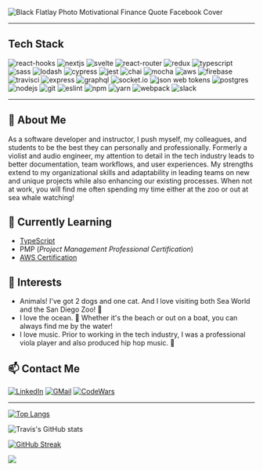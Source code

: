 ![Black Flatlay Photo Motivational Finance Quote Facebook Cover](https://github.com/Kalikoze/Kalikoze/assets/25714149/1d13a014-cf35-412c-b2f9-073ea31f61bf)

---

## Tech Stack

![react-hooks]
![nextjs]
![svelte]
![react-router]
![redux]
![typescript]
![sass]
![lodash]
![cypress]
![jest]
![chai]
![mocha]
![aws]
![firebase]
![travisci]
![express]
![graphql]
![socket.io]
![json web tokens]
![postgres]
![nodejs]
![git]
![eslint]
![npm]
![yarn]
![webpack]
![slack]

---

## 🔭 About Me
As a software developer and instructor, I push myself, my colleagues, and students to be the best they can personally and professionally. Formerly a violist and audio engineer, my attention to detail in the tech industry leads to better documentation, team workflows, and user experiences.  My strengths extend to my organizational skills and adaptability in leading teams on new and unique projects while also enhancing our existing processes.  When not at work, you will find me often spending my time either at the zoo or out at sea whale watching!

## 🌱 Currently Learning
- [TypeScript](https://www.typescriptlang.org/)
- PMP (*Project Management Professional Certification*)
- [AWS Certification](https://aws.amazon.com/certification/)

## 🤔 Interests
- Animals! I've got 2 dogs and one cat. And I love visiting both Sea World and the San Diego Zoo! 🐬
- I love the ocean. 🌊 Whether it's the beach or out on a boat, you can always find me by the water!
- I love music.  Prior to working in the tech industry, I was a professional viola player and also produced hip hop music. 🎻


## 📫 Contact Me
[![LinkedIn][linkedin-shield]][linkedin-url]
[![GMail][gmail-shield]][gmail-url]
[![CodeWars][codewars-shield]][codewars-url]

---

[![Top Langs](https://github-readme-stats.vercel.app/api/top-langs/?username=kalikoze)](https://github.com/anuraghazra/github-readme-stats)

![Travis's GitHub stats](https://github-readme-stats.vercel.app/api?username=kalikoze&show_icons=true&theme=dark)

[![GitHub Streak](https://streak-stats.demolab.com/?user=kalikoze&theme=dark)](https://git.io/streak-stats)

![](https://komarev.com/ghpvc/?username=kalikoze&color=orange&style=for-the-badge)

<!-- MARKDOWN LINKS & IMAGES -->
[react-hooks]: https://img.shields.io/badge/react-%2320232a.svg?style=for-the-badge&logo=react&logoColor=%2361DAFB
[react-router]: https://img.shields.io/badge/React_Router-CA4245?style=for-the-badge&logo=react-router&logoColor=white
[redux]: https://img.shields.io/badge/Redux-593D88?style=for-the-badge&logo=redux&logoColor=white
[typescript]: https://img.shields.io/badge/typescript-%23007ACC.svg?style=for-the-badge&logo=typescript&logoColor=white
[sass]: https://img.shields.io/badge/Sass-CC6699?style=for-the-badge&logo=sass&logoColor=white
[cypress]: https://img.shields.io/badge/-cypress-%23E5E5E5?style=for-the-badge&logo=cypress&logoColor=058a5e
[aws]: https://img.shields.io/badge/Amazon_AWS-232F3E?style=for-the-badge&logo=amazon-aws&logoColor=white
[travisci]: https://img.shields.io/badge/travis_CI-3EAAAF?style=for-the-badge&logo=travisci&logoColor=white
[postgres]: https://img.shields.io/badge/PostgreSQL-316192?style=for-the-badge&logo=postgresql&logoColor=white
[mocha]: https://img.shields.io/badge/mocha.js-323330?style=for-the-badge&logo=mocha&logoColor=Brown
[chai]: https://img.shields.io/badge/chai.js-323330?style=for-the-badge&logo=chai&logoColor=red
[jest]: https://img.shields.io/badge/Jest-323330?style=for-the-badge&logo=Jest&logoColor=white
[eslint]: https://img.shields.io/badge/eslint-3A33D1?style=for-the-badge&logo=eslint&logoColor=white
[nodejs]: https://img.shields.io/badge/Node%20js-339933?style=for-the-badge&logo=nodedotjs&logoColor=white
[express]: https://img.shields.io/badge/Express.js-404D59?style=for-the-badge
[git]: https://img.shields.io/badge/GIT-E44C30?style=for-the-badge&logo=git&logoColor=white
[json web tokens]: https://img.shields.io/badge/json%20web%20tokens-323330?style=for-the-badge&logo=json-web-tokens&logoColor=pink
[nextjs]: https://img.shields.io/badge/next%20js-000000?style=for-the-badge&logo=nextdotjs&logoColor=white
[npm]: https://img.shields.io/badge/npm-CB3837?style=for-the-badge&logo=npm&logoColor=white
[yarn]: https://img.shields.io/badge/Yarn-2C8EBB?style=for-the-badge&logo=yarn&logoColor=white
[webpack]: https://img.shields.io/badge/Webpack-8DD6F9?style=for-the-badge&logo=Webpack&logoColor=white
[firebase]: https://img.shields.io/badge/firebase-ffca28?style=for-the-badge&logo=firebase&logoColor=black
[graphql]: https://img.shields.io/badge/GraphQl-E10098?style=for-the-badge&logo=graphql&logoColor=white
[lodash]: https://img.shields.io/badge/Lodash-3492FF?style=for-the-badge&logo=lodash&logoColor=white
[socket.io]: https://img.shields.io/badge/Socket.io-010101?&style=for-the-badge&logo=Socket.io&logoColor=white
[svelte]: https://img.shields.io/badge/Svelte-4A4A55?style=for-the-badge&logo=svelte&logoColor=FF3E00
[slack]: https://img.shields.io/badge/Slack-4A154B?style=for-the-badge&logo=slack&logoColor=white




[gmail-shield]: https://img.shields.io/badge/Gmail-D14836?style=for-the-badge&logo=gmail&logoColor=white
[gmail-url]: mailto:kalikoze@gmail.com
[linkedin-shield]: https://img.shields.io/badge/LinkedIn-0077B5?style=for-the-badge&logo=linkedin&logoColor=white
[linkedin-url]: https://www.linkedin.com/in/travisrollins/
[codewars-shield]: https://img.shields.io/badge/Codewars-B1361E?style=for-the-badge&logo=Codewars&logoColor=white
[codewars-url]: https://www.codewars.com/users/Kalikoze

